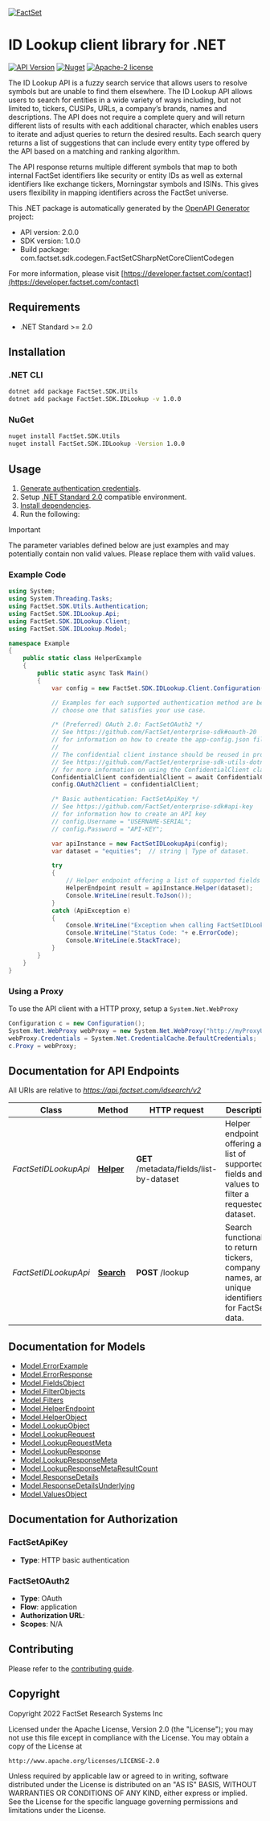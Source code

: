 [![FactSet](https://raw.githubusercontent.com/factset/enterprise-sdk/main/docs/images/factset-logo.svg)](https://www.factset.com)

# ID Lookup client library for .NET

[![API Version](https://img.shields.io/badge/api-v2.0.0-blue)](https://developer.factset.com/api-catalog/id-lookup-api)
[![Nuget](https://img.shields.io/nuget/v/FactSet.SDK.IDLookup)](https://www.nuget.org/packages/FactSet.SDK.IDLookup)
[![Apache-2 license](https://img.shields.io/badge/license-Apache2-brightgreen.svg)](https://www.apache.org/licenses/LICENSE-2.0)

The ID Lookup API is a fuzzy search service that allows users to resolve symbols but are unable to find them elsewhere. The ID Lookup API allows users to search for entities in a wide variety of ways including, but not limited to, tickers, CUSIPs, URLs, a company’s brands, names and descriptions. The API does not require a complete query and will return different lists of results with each additional character, which enables users to iterate and adjust queries to return the desired results. Each search query returns a list of suggestions that can include every entity type offered by the API based on a matching and ranking algorithm.


The API response returns multiple different symbols that map to both internal FactSet identifiers like security or entity IDs as well as external identifiers like exchange tickers, Morningstar symbols and ISINs. This gives users flexibility in mapping identifiers across the FactSet universe.

This .NET package is automatically generated by the [OpenAPI Generator](https://openapi-generator.tech) project:

- API version: 2.0.0
- SDK version: 1.0.0
- Build package: com.factset.sdk.codegen.FactSetCSharpNetCoreClientCodegen

For more information, please visit [https://developer.factset.com/contact](https://developer.factset.com/contact)

## Requirements

* .NET Standard >= 2.0

## Installation

### .NET CLI

```bash
dotnet add package FactSet.SDK.Utils
dotnet add package FactSet.SDK.IDLookup -v 1.0.0
```

### NuGet

```bash
nuget install FactSet.SDK.Utils
nuget install FactSet.SDK.IDLookup -Version 1.0.0
```

## Usage

1. [Generate authentication credentials](../../../../README.md#authentication).
2. Setup [.NET Standard 2.0](https://docs.microsoft.com/en-us/dotnet/standard/net-standard?tabs=net-standard-2-0) compatible environment.
3. [Install dependencies](#installation).
4. Run the following:

> [!IMPORTANT]
> The parameter variables defined below are just examples and may potentially contain non valid values. Please replace them with valid values.

### Example Code

```csharp
using System;
using System.Threading.Tasks;
using FactSet.SDK.Utils.Authentication;
using FactSet.SDK.IDLookup.Api;
using FactSet.SDK.IDLookup.Client;
using FactSet.SDK.IDLookup.Model;

namespace Example
{
    public static class HelperExample
    {
        public static async Task Main()
        {
            var config = new FactSet.SDK.IDLookup.Client.Configuration();

            // Examples for each supported authentication method are below,
            // choose one that satisfies your use case.

            /* (Preferred) OAuth 2.0: FactSetOAuth2 */
            // See https://github.com/FactSet/enterprise-sdk#oauth-20
            // for information on how to create the app-config.json file
            //
            // The confidential client instance should be reused in production environments.
            // See https://github.com/FactSet/enterprise-sdk-utils-dotnet#authentication
            // for more information on using the ConfidentialClient class
            ConfidentialClient confidentialClient = await ConfidentialClient.CreateAsync("/path/to/app-config.json");
            config.OAuth2Client = confidentialClient;

            /* Basic authentication: FactSetApiKey */
            // See https://github.com/FactSet/enterprise-sdk#api-key
            // for information how to create an API key
            // config.Username = "USERNAME-SERIAL";
            // config.Password = "API-KEY";

            var apiInstance = new FactSetIDLookupApi(config);
            var dataset = "equities";  // string | Type of dataset.

            try
            {
                // Helper endpoint offering a list of supported fields and values to filter a requested dataset.
                HelperEndpoint result = apiInstance.Helper(dataset);
                Console.WriteLine(result.ToJson());
            }
            catch (ApiException e)
            {
                Console.WriteLine("Exception when calling FactSetIDLookupApi.Helper: " + e.Message );
                Console.WriteLine("Status Code: "+ e.ErrorCode);
                Console.WriteLine(e.StackTrace);
            }
        }
    }
}
```

### Using a Proxy

To use the API client with a HTTP proxy, setup a `System.Net.WebProxy`

```csharp
Configuration c = new Configuration();
System.Net.WebProxy webProxy = new System.Net.WebProxy("http://myProxyUrl:80/");
webProxy.Credentials = System.Net.CredentialCache.DefaultCredentials;
c.Proxy = webProxy;
```

## Documentation for API Endpoints

All URIs are relative to *https://api.factset.com/idsearch/v2*

Class | Method | HTTP request | Description
------------ | ------------- | ------------- | -------------
*FactSetIDLookupApi* | [**Helper**](https://github.com/FactSet/enterprise-sdk/tree/main/code/dotnet/IDLookup/v2/docs/FactSetIDLookupApi.md#helper) | **GET** /metadata/fields/list-by-dataset | Helper endpoint offering a list of supported fields and values to filter a requested dataset.
*FactSetIDLookupApi* | [**Search**](https://github.com/FactSet/enterprise-sdk/tree/main/code/dotnet/IDLookup/v2/docs/FactSetIDLookupApi.md#search) | **POST** /lookup | Search functionality to return tickers, company names, and unique identifiers for FactSet data.


## Documentation for Models

 - [Model.ErrorExample](https://github.com/FactSet/enterprise-sdk/tree/main/code/dotnet/IDLookup/v2/docs/ErrorExample.md)
 - [Model.ErrorResponse](https://github.com/FactSet/enterprise-sdk/tree/main/code/dotnet/IDLookup/v2/docs/ErrorResponse.md)
 - [Model.FieldsObject](https://github.com/FactSet/enterprise-sdk/tree/main/code/dotnet/IDLookup/v2/docs/FieldsObject.md)
 - [Model.FilterObjects](https://github.com/FactSet/enterprise-sdk/tree/main/code/dotnet/IDLookup/v2/docs/FilterObjects.md)
 - [Model.Filters](https://github.com/FactSet/enterprise-sdk/tree/main/code/dotnet/IDLookup/v2/docs/Filters.md)
 - [Model.HelperEndpoint](https://github.com/FactSet/enterprise-sdk/tree/main/code/dotnet/IDLookup/v2/docs/HelperEndpoint.md)
 - [Model.HelperObject](https://github.com/FactSet/enterprise-sdk/tree/main/code/dotnet/IDLookup/v2/docs/HelperObject.md)
 - [Model.LookupObject](https://github.com/FactSet/enterprise-sdk/tree/main/code/dotnet/IDLookup/v2/docs/LookupObject.md)
 - [Model.LookupRequest](https://github.com/FactSet/enterprise-sdk/tree/main/code/dotnet/IDLookup/v2/docs/LookupRequest.md)
 - [Model.LookupRequestMeta](https://github.com/FactSet/enterprise-sdk/tree/main/code/dotnet/IDLookup/v2/docs/LookupRequestMeta.md)
 - [Model.LookupResponse](https://github.com/FactSet/enterprise-sdk/tree/main/code/dotnet/IDLookup/v2/docs/LookupResponse.md)
 - [Model.LookupResponseMeta](https://github.com/FactSet/enterprise-sdk/tree/main/code/dotnet/IDLookup/v2/docs/LookupResponseMeta.md)
 - [Model.LookupResponseMetaResultCount](https://github.com/FactSet/enterprise-sdk/tree/main/code/dotnet/IDLookup/v2/docs/LookupResponseMetaResultCount.md)
 - [Model.ResponseDetails](https://github.com/FactSet/enterprise-sdk/tree/main/code/dotnet/IDLookup/v2/docs/ResponseDetails.md)
 - [Model.ResponseDetailsUnderlying](https://github.com/FactSet/enterprise-sdk/tree/main/code/dotnet/IDLookup/v2/docs/ResponseDetailsUnderlying.md)
 - [Model.ValuesObject](https://github.com/FactSet/enterprise-sdk/tree/main/code/dotnet/IDLookup/v2/docs/ValuesObject.md)


## Documentation for Authorization


### FactSetApiKey

- **Type**: HTTP basic authentication


### FactSetOAuth2

- **Type**: OAuth
- **Flow**: application
- **Authorization URL**: 
- **Scopes**: N/A


## Contributing

Please refer to the [contributing guide](../../../../CONTRIBUTING.md).

## Copyright

Copyright 2022 FactSet Research Systems Inc

Licensed under the Apache License, Version 2.0 (the "License");
you may not use this file except in compliance with the License.
You may obtain a copy of the License at

    http://www.apache.org/licenses/LICENSE-2.0

Unless required by applicable law or agreed to in writing, software
distributed under the License is distributed on an "AS IS" BASIS,
WITHOUT WARRANTIES OR CONDITIONS OF ANY KIND, either express or implied.
See the License for the specific language governing permissions and
limitations under the License.
